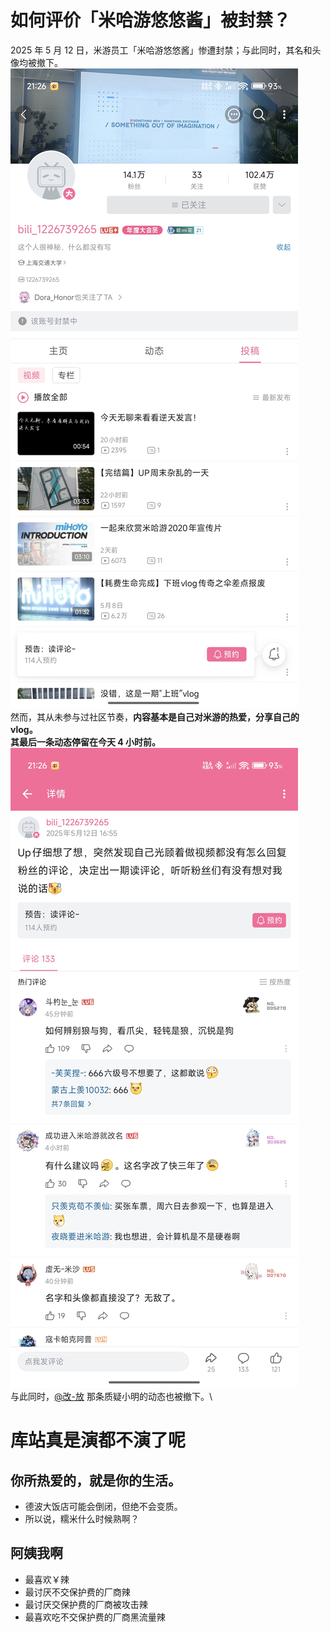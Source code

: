 # 如何评价「米哈游悠悠酱」被封禁？
2025 年 5 月 12 日，米游员工「米哈游悠悠酱」惨遭封禁；与此同时，其名和头像均被撤下。\
![](https://raw.githubusercontent.com/bxx-114514/evil-of-bilibili/refs/heads/main/Images/250512/Screenshot_2025-05-12-21-26-37-867_com.bilibili.app.in.jpg)\
然而，其从未参与过社区节奏，**内容基本是自己对米游的热爱，分享自己的 vlog。**\
**其最后一条动态停留在今天 4 小时前。**\
![](https://raw.githubusercontent.com/bxx-114514/evil-of-bilibili/refs/heads/main/Images/250512/Screenshot_2025-05-12-21-26-48-633_com.bilibili.app.in.jpg)\
与此同时，[@改-放](https://space.bilibili.com/32187114) 那条质疑小明的动态也被撤下。\

# 库站真是演都不演了呢

## 你所热爱的，就是你的生活。
* 德波大饭店可能会倒闭，但绝不会变质。
* 所以说，糯米什么时候熟啊？

## 阿姨我啊
* 最喜欢￥辣
* 最讨厌不交保护费的厂商辣
* 最讨厌交保护费的厂商被攻击辣
* 最喜欢吃不交保护费的厂商黑流量辣
